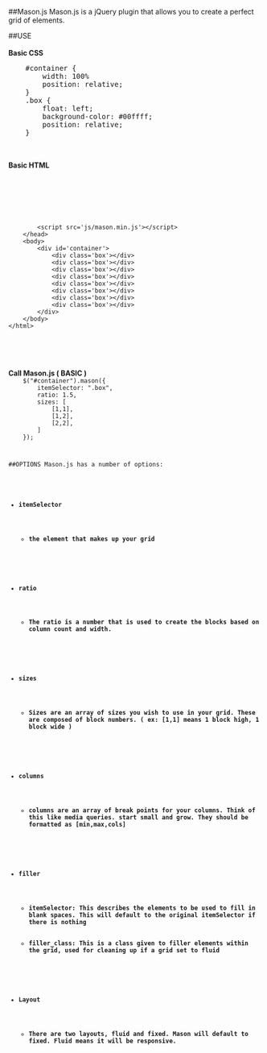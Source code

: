 ##Mason.js
Mason.js is a jQuery plugin that allows you to create a perfect grid of elements.

##USE
<br/><br/>
<strong>Basic CSS </strong>
<pre>
	#container {
		width: 100%
		position: relative;
	}
	.box {
		float: left;
		background-color: #00ffff;
		position: relative;
	}
</pre>
<br/><br/>
<strong>Basic HTML</strong>
<pre>
	<html>
		<head>
			<title>Mason Example</title>
			<script src='js/jQuery.js'></script>
			<script src='js/mason.min.js'></script>
		</head>
		<body>
			<div id='container'>
				<div class='box'></div>
				<div class='box'></div>
				<div class='box'></div>
				<div class='box'></div>
				<div class='box'></div>
				<div class='box'></div>
				<div class='box'></div>
				<div class='box'></div>
			</div>
		</body>
	</html>
</pre>
<br/><br/>
<strong>Call Mason.js ( BASIC )</strong>
<code>
	$("#container").mason({
		itemSelector: ".box",
		ratio: 1.5,
		sizes: [
			[1,1],
			[1,2],
			[2,2],
		]
	});
</pre>

##OPTIONS
Mason.js has a number of options:
<ul>
	<li><strong>itemSelector<strong>
		<ul>
			<li>the element that makes up your grid</li>
		</ul>
	</li>
	<li><strong>ratio<strong>
		<ul>
			<li>The ratio is a number that is used to create the blocks based on column count and width.</li>
		</ul>
	</li>
	<li><strong>sizes<strong>
		<ul>
			<li>Sizes are an array of sizes you wish to use in your grid. These are composed of block numbers. ( ex: [1,1] means 1 block high, 1 block wide )</li>
		</ul>
	</li>
	<li><strong>columns<strong>
		<ul>
			<li>columns are an array of break points for your columns. Think of this like media queries. start small and grow. They should be formatted as [min,max,cols]</li>
		</ul>
	</li>
	<li><strong>filler<strong>
		<ul>
			<li>itemSelector: This describes the elements to be used to fill in blank spaces. This will default to the original itemSelector if there is nothing</li>
			<li>filler_class: This is a class given to filler elements within the grid, used for cleaning up if a grid set to fluid</li>
		</ul>
	</li>
	<li><strong>Layout<strong>
		<ul>
			<li>There are two layouts, fluid and fixed. Mason will default to fixed. Fluid means it will be responsive.</li>
		</ul>
	</li>
</ul>
